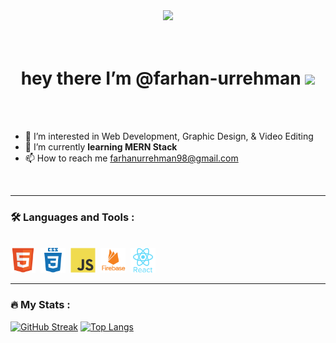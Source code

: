 <div id="header" align="center">
  <img src="https://media.giphy.com/media/M9gbBd9nbDrOTu1Mqx/giphy.gif" width="100"/>
</div>
<br>

<div align="center">
  <img src="https://komarev.com/ghpvc/?username=farhan-urrehman&style=flat-square&color=blue" alt=""/>

  <h1>
    hey there I’m @farhan-urrehman
    <img src="https://media.giphy.com/media/hvRJCLFzcasrR4ia7z/giphy.gif" width="30px"/>
  </h1>
</div>



<br>
<br>

- 👀 I’m interested in Web Development, Graphic Design, & Video Editing
- 🌱 I’m currently <b>learning MERN Stack</b>
- 📫 How to reach me farhanurrehman98@gmail.com
<!---- 💞️ I’m looking to collaborate on ... --->
<br>

---

### 🛠 Languages and Tools :

<br>
<div>
  <img src="https://github.com/devicons/devicon/blob/master/icons/html5/html5-original.svg" title="HTML5" alt="HTML" width="40" height="40"/>&nbsp;
  <img src="https://github.com/devicons/devicon/blob/master/icons/css3/css3-plain-wordmark.svg"  title="CSS3" alt="CSS" width="40" height="40"/>&nbsp;
  <img src="https://github.com/devicons/devicon/blob/master/icons/javascript/javascript-original.svg" title="JavaScript" alt="JavaScript" width="40" height="40"/>&nbsp;
  <img src="https://github.com/devicons/devicon/blob/master/icons/firebase/firebase-plain-wordmark.svg" title="Firebase" alt="Firebase" width="40" height="40"/>&nbsp;
  <img src="https://github.com/devicons/devicon/blob/master/icons/react/react-original-wordmark.svg" title="React" alt="React" width="40" height="40"/>&nbsp;
</div>

---

### 🔥 My Stats :

[![GitHub Streak](https://github-readme-streak-stats.herokuapp.com?user=farhan-urrehman&theme=dark&card_width=1000)](https://git.io/streak-stats)
[![Top Langs](https://github-readme-stats.vercel.app/api/top-langs/?username=farhan-urrehman&layout=compact&theme=vision-friendly-dark&card_width=1000)](https://github.com/anuraghazra/github-readme-stats)





